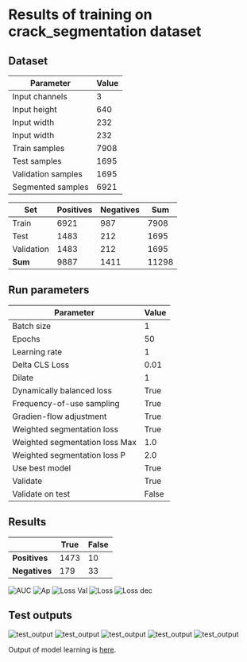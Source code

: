 # Results of training on crack_segmentation dataset

## Dataset

| Parameter         | Value       |
| -----------       | ----------- |
| Input channels    | 3           |
| Input height      | 640         |
| Input width       | 232         |
| Input width       | 232         |
| Train samples     | 7908        |
| Test samples      | 1695        |
| Validation samples| 1695        |
| Segmented samples | 6921        |


| Set         | Positives   | Negatives   |  Sum        |
| ----------- | ----------- | ----------- | ----------- |
| Train       | 6921        | 987         | 7908        |
| Test        | 1483        | 212         | 1695        |
| Validation  | 1483        | 212         | 1695        |
| **Sum**     | 9887        | 1411        | 11298       |

## Run parameters
| Parameter                      | Value       |
| -----------                    | ----------- |
| Batch size                     | 1           |
| Epochs                         | 50          |
| Learning rate                  | 1           |
| Delta CLS Loss                 | 0.01        |
| Dilate                         | 1           |
| Dynamically balanced loss      | True        |
| Frequency-of-use sampling      | True        |
| Gradien-flow adjustment        | True        |
| Weighted segmentation loss     | True        |
| Weighted segmentation loss Max | 1.0         |
| Weighted segmentation loss P   | 2.0         |
| Use best model                 | True        |
| Validate                       | True        |
| Validate on test               | False       |


## Results

|                  | True        | False       |
| -----------      | ----------- | ----------- |
| **Positives**    | 1473        | 10          |
| **Negatives**    | 179         | 33          |


![AUC](./ROC.jpg)
![Ap](./precision-recall.jpg)
![Loss Val](./loss_val.png)
![Loss](./loss.png)
![Loss dec](./loss_dec.png)

## Test outputs

![test_output](./test_outputs/0.012_result_24.jpg)
![test_output](./test_outputs/0.381_result_2515.jpg)
![test_output](./test_outputs/0.839_result_2074.jpg)
![test_output](./test_outputs/0.967_result_2598.jpg)
![test_output](./test_outputs/0.999_result_1738.jpg)

Output of model learning is [here](./nohup.out).